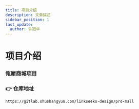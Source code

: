 ```yaml
---
title: 项目介绍
description: 文章描述
sidebar_position: 1
last_update:
  author: 许冠华
---
```


# 项目介绍

### 瓴犀商城项目

### 👉 仓库地址

```
https://gitlab.shushangyun.com/linkseeks-design/pro-mall
```
